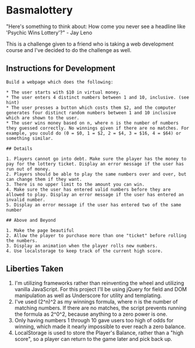 # Basmalottery
"Here's something to think about: How come you never see a headline like 'Psychic Wins Lottery'?" - Jay Leno

This is a challenge given to a friend who is taking a web development course and I've decided to do the challenge as well.

## Instructions for Development
```
Build a webpage which does the following:

* The user starts with $10 in virtual money.
* The user enters 4 distinct numbers between 1 and 10, inclusive. (see hint)
* The user presses a button which costs them $2, and the computer generates four distinct random numbers between 1 and 10 inclusive which are shown to the user.
* The user wins money based on n, where n is the number of numbers they guessed correctly. No winnings given if there are no matches. For example, you could do (0 = $0, 1 = $2, 2 = $4, 3 = $16, 4 = $64) or something similar.

## Details

1. Players cannot go into debt. Make sure the player has the money to pay for the lottery ticket. Display an error message if the user has run out of money.
2. Players should be able to play the same numbers over and over, but can change them if they want.
3. There is no upper limit to the amount you can win.
4. Make sure the user has entered valid numbers before they are allowed to play. Display an error message if the user has entered an invalid number.
5. Display an error message if the user has entered two of the same number

## Above and Beyond

1. Make the page beautiful
2. Allow the player to purchase more than one "ticket" before rolling the numbers.
3. Display an animation when the player rolls new numbers.
4. Use localstorage to keep track of the current high score.
```

## Liberties Taken

1. I'm utilizing frameworks rather than reinventing the wheel and utilizing vanilla JavaScript. For this project I'll be using jQuery for field and DOM manipulation as well as Underscore for utility and templating.
2. I've used (2^n)^2 as my winnings formula, where n is the number of matching numbers. If there are no matches, the script prevents running the formula as 2^0^2, because anything to a zero power is one.
3. Only having numbers 1 through 10 gave users too high of odds for winning, which made it nearly impossible to ever reach a zero balance.
4. LocalStorage is used to store the Player's Balance, rather than a "high score", so a player can return to the game later and pick back up.
